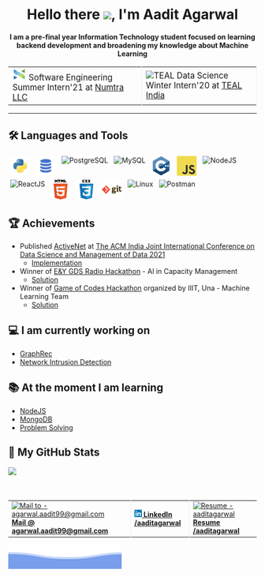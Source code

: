 <h1 align=center > Hello there <img src="https://media.giphy.com/media/hvRJCLFzcasrR4ia7z/giphy.gif" width="25px">, I'm <b>Aadit Agarwal</b></h1>

<h4 align=center >
I am a pre-final year Information Technology student focused on learning backend development and broadening my knowledge about Machine Learning
</h4>

<table align="center" style="font-size:1.2em;">
  <tr>
    <td style="border-right: 1px solid #eeeeef;"><img alt="Numtra" title="Numtra" height="25" src="./assets/numtra.png"> Software Engineering Summer Intern'21 at </a> <a href="https://numtra.com/">Numtra LLC</a> </td>
    <td style="border-right: 1px solid #eeeeef;"><img alt="TEAL" title="TEAL" height="20" src="https://www.tealindia.in/teal_assets/branding/teal_logo_dark.svg"> Data Science Winter Intern'20 at </a> <a href="https://www.tealindia.in/">TEAL India</a> </td>
  </tr>
</table>

<hr>

## 🛠 Languages and Tools

<p>
  <img src="https://raw.githubusercontent.com/github/explore/80688e429a7d4ef2fca1e82350fe8e3517d3494d/topics/python/python.png" alt="Python" height="40" style="vertical-align:top; margin:4px">
  <img src="https://raw.githubusercontent.com/github/explore/80688e429a7d4ef2fca1e82350fe8e3517d3494d/topics/sql/sql.png" alt="SQL" height="40" style="vertical-align:top; margin:4px">
  <img src="https://www.postgresql.org/media/img/about/press/elephant.png" alt="PostgreSQL" height="40" style="vertical-align:top; margin:4px">
  <img src="https://d1.awsstatic.com/asset-repository/products/amazon-rds/1024px-MySQL.ff87215b43fd7292af172e2a5d9b844217262571.png" alt="MySQL" height="40" style="vertical-align:top; margin:4px">
  <img src="https://raw.githubusercontent.com/github/explore/80688e429a7d4ef2fca1e82350fe8e3517d3494d/topics/cpp/cpp.png" alt="Cpp" height="40" style="vertical-align:top; margin:4px">
  <img src="https://raw.githubusercontent.com/github/explore/80688e429a7d4ef2fca1e82350fe8e3517d3494d/topics/javascript/javascript.png" alt="JavaScript" height="40" style="vertical-align:top; margin:4px">
  <img src="https://icon2.cleanpng.com/20180425/xeq/kisspng-node-js-javascript-web-application-express-js-comp-5ae0f84de7b809.1939946215246930699491.jpg" alt="NodeJS" height="40" style="vertical-align:top; margin:4px">
  <img src="https://www.pngitem.com/pimgs/m/664-6644509_icon-react-js-logo-hd-png-download.png" alt="ReactJS" height="40" style="vertical-align:top; margin:4px">
  <img src="https://raw.githubusercontent.com/github/explore/80688e429a7d4ef2fca1e82350fe8e3517d3494d/topics/html/html.png" alt="Html" height="40" style="vertical-align:top; margin:4px">
  <img src="https://raw.githubusercontent.com/github/explore/80688e429a7d4ef2fca1e82350fe8e3517d3494d/topics/css/css.png" alt="Css" height="40" style="vertical-align:top; margin:4px">
  <img src="https://raw.githubusercontent.com/github/explore/80688e429a7d4ef2fca1e82350fe8e3517d3494d/topics/git/git.png" alt="Git" height="40" style="vertical-align:top; margin:4px">
  <img src="https://upload.wikimedia.org/wikipedia/commons/thumb/3/35/Tux.svg/1200px-Tux.svg.png" alt="Linux" height="40" style="vertical-align:top; margin:4px">
  <img src="https://res.cloudinary.com/postman/image/upload/t_team_logo/v1629869194/team/2893aede23f01bfcbd2319326bc96a6ed0524eba759745ed6d73405a3a8b67a8" alt="Postman" height="40" style="vertical-align:top; margin:4px">

## 🏆 Achievements
- Published [ActiveNet](https://arxiv.org/abs/2010.13714) at [The ACM India Joint International Conference on Data Science and Management of Data 2021](https://cods-comad.in/2021/accepted_papers.html)
  - [Implementation](https://github.com/aaditagarwal/ActiveNet)
- Winner of  [E&Y GDS Radio Hackathon](https://drive.google.com/file/d/15aG-A-nJQrc0axuN79I-MYQay1AIT3Gg/view) - AI in Capacity Management
  - [Solution](https://github.com/aaditagarwal/Fitment-Predictor)
- Winner of [Game of Codes Hackathon](https://codecops.web.app/goc/certificates/IIITUGOC2020012) organized by IIIT, Una - Machine Learning Team
  - [Solution](https://github.com/aaditagarwal/ActiveNet)

## 💻 I am currently working on

- [GraphRec](https://github.com/aaditagarwal/Graphrec)
- [Network Intrusion Detection](https://github.com/aaditagarwal/NetIntruder)

## 📚 At the moment I am learning
- [NodeJS](https://nodejs.org/en/)
- [MongoDB](https://www.mongodb.com/)
- [Problem Solving](https://practice.geeksforgeeks.org/courses/dsa-self-paced)

## 🏅 My GitHub Stats

<div>

 <img src="https://github-readme-stats.vercel.app/api?username=aaditagarwal&count_private=true&show_icons=true&theme=prussian">
 

 <!-- <img  src="https://github-readme-stats.vercel.app/api/top-langs/?username=aaditagarwal&count_private=true&show_icons=true&theme=prussian"> -->

</div>
</br>
</br>
<table align="center">
  <tr>
    <td style="border-right: 1px solid #eeeeef;"><a href="agarwal.aadit99@gmail.com"><img alt="Mail to - agarwal.aadit99@gmail.com" title="Mail to - agarwal.aadit99@gmail.com" height="15" width="15" src="https://toppng.com/uploads/preview/mail-logo-gmail-logo-2018-11562993752ysgnopnnhx.png"> <b> Mail @ agarwal.aadit99@gmail.com</b></a></td>
    <td style="border-right: 1px solid #eeeeef;"><a href="https://linkedin.com/in/aaditagarwal"><img alt="LinkedIn - /aaditagarwal" title="LinkedIn - /aaditagarwal" height="15" width="15" src="assets/linkedin.svg"><b> LinkedIn /aaditagarwal</b></a></td>
    <td ><a href="https://bit.ly/aaditagarwal_resume"><img alt="Resume - aaditagarwal" title="Resume - aaditagarwal" height="15" width="15" src="https://cdn.iconscout.com/icon/free/png-256/resume-1956282-1650445.png"><b> Resume /aaditagarwal</b></a></td>
  </tr>
</table>


![Aadit Agarwal](./assets/bottom_header.svg)
